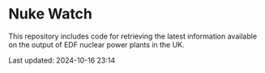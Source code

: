 # Nuke Watch

This repository includes code for retrieving the latest information available on the output of EDF nuclear power plants in the UK.

Last updated: 2024-10-16 23:14